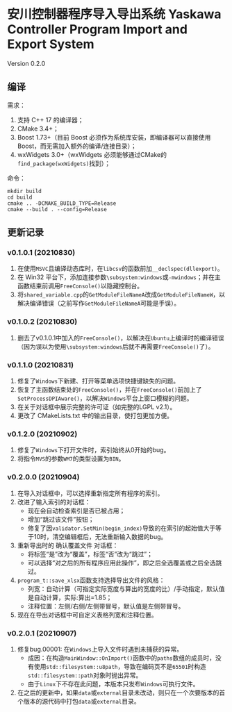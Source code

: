 # 安川控制器程序导入导出系统 Yaskawa Controller Program Import and Export System

Version 0.2.0

## 编译

需求：

1. 支持 C++ 17 的编译器；
2. CMake 3.4+；
3. Boost 1.73+（目前 Boost 必须作为系统库安装，即编译器可以直接使用 Boost，而无需加入额外的编译/连接目录）；
4. wxWidgets 3.0+（wxWidgets 必须能够通过CMake的`find_package(wxWidgets)`找到）；

命令：

```
mkdir build
cd build
cmake .. -DCMAKE_BUILD_TYPE=Release
cmake --build . --config=Release
```

## 更新记录

### v0.1.0.1 (20210830)

1. 在使用`MSVC`且编译动态库时，在`libcsv`的函数前加`__declspec(dllexport)`。
2. 在 Win32 平台下，添加连接参数`\subsystem:windows`或`-mwindows`；并在主函数结束前调用`FreeConsole()`以隐藏控制台。
3. 将`shared_variable.cpp`的`GetModuleFileNameA`改成`GetModuleFileNameW`，以解决编译错误（之前写作`GetModuleFileNameA`可能是手误）。

### v0.1.0.2 (20210830)

1. 删去了v0.1.0.1中加入的`FreeConsole()`，以解决在`Ubuntu`上编译时的编译错误（因为误以为使用`\subsystem:windows`后就不再需要`FreeConsole()`了）。

### v0.1.1.0 (20210831)

1. 修复了`Windows`下新建、打开等菜单选项快捷键缺失的问题。
2. 恢复了主函数结束处的`FreeConsole()`，并在`FreeConsole()`前加上了`SetProcessDPIAware()`，以解决`Windows`平台上窗口模糊的问题。
3. 在关于对话框中展示完整的许可证（如完整的LGPL v2.1）。
4. 更改了 CMakeLists.txt 中的输出目录，使打包更加方便。

### v0.1.2.0 (20210902)

1. 修复了`Windows`下打开文件时，索引始终从0开始的bug。
2. 将指令`MVS`的参数`WM7`的类型设置为`BIN`。

### v0.2.0.0 (20210904)

1. 在导入对话框中，可以选择重新指定所有程序的索引。
2. 改进了输入索引的对话框：
   - 现在会自动检查索引是否已被占用；
   - 增加“跳过该文件”按钮；
   - 修复了因`validator.SetMin(begin_index)`导致的在索引的起始值大于等于10时，清空编辑框后，无法重新输入数据的bug。
3. 重新导出时的 确认覆盖文件 对话框：
   - 将标签“是”改为“覆盖”，标签“否”改为“跳过”；
   - 可以选择“对之后的所有程序应用此操作”，即之后全选覆盖或之后全选跳过。
4. `program_t::save_xlsx`函数支持选择导出文件的风格：
   - 列宽：自动计算（可指定实际宽度与算出的宽度的比）/手动指定，默认值是自动计算，实际:算出=1.85；
   - 注释位置：左侧/右侧/左侧带冒号，默认值是左侧带冒号。
5. 现在在导出对话框中可自定义表格列宽和注释位置。

   

### v0.2.0.1 (20210907)

1. 修复bug.00001: 在`Windows`上导入文件时遇到未捕获的异常。
   - 成因：在构造`MainWindow::OnImport()`函数中的`paths`数组的成员时，没有使用`std::filesystem::u8path`，导致在编码页不是`65501`时构造`std::filesystem::path`对象时抛出异常。
   - 由于`Linux`下不存在此问题，本版本只发布`Windows`可执行文件。
2. 在之后的更新中，如果`data`或`external`目录未改动，则只在一个次要版本的首个版本的源代码中打包`data`或`external`目录。

